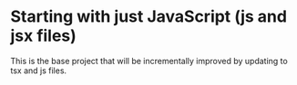 # Starting with just JavaScript (js and jsx files)

This is the base project that will be incrementally improved by updating to tsx and js files.
